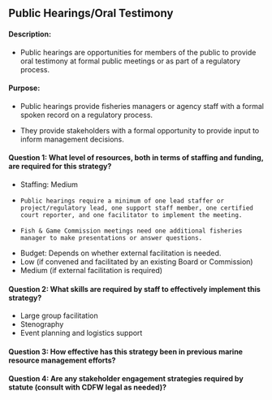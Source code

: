 ## Public Hearings/Oral Testimony
#### Description: 
-  Public hearings are opportunities for members of the public to provide oral testimony at formal public meetings or as part of a regulatory process.

#### Purpose:
-   Public hearings provide fisheries managers or agency staff with a formal spoken record on a regulatory process.

-   They provide stakeholders with a formal opportunity to provide input to inform management decisions.

#### Question 1: What level of resources, both in terms of staffing and funding, are required for this strategy?
-	Staffing: Medium
  - 	Public hearings require a minimum of one lead staffer or project/regulatory lead, one support staff member, one certified court reporter, and one facilitator to implement the meeting.
  - 	Fish & Game Commission meetings need one additional fisheries manager to make presentations or answer questions.
-	Budget: Depends on whether external facilitation is needed.
  -  Low (if convened and facilitated by an existing Board or Commission)
  -  Medium (if external facilitation is required)


#### Question 2: What skills are required by staff to effectively implement this strategy?
-	Large group facilitation
-	Stenography
-	Event planning and logistics support

#### Question 3: How effective has this strategy been in previous marine resource management efforts? 

#### Question 4: Are any stakeholder engagement strategies required by statute (consult with CDFW legal as needed)? 
